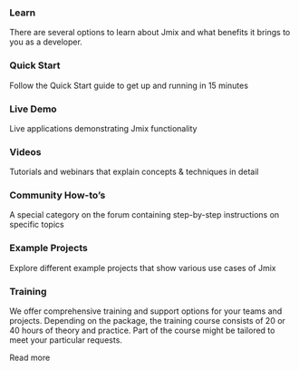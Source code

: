 ### Learn
 There are several options to learn about Jmix and what benefits it brings to you as a developer.

### Quick Start
Follow the Quick Start guide to get up and running in 15 minutes
### Live Demo
Live applications demonstrating Jmix functionality
### Videos
Tutorials and webinars that explain concepts & techniques in detail
### Community How-to’s
A special category on the forum containing step-by-step instructions on specific topics
### Example Projects
Explore different example projects that show various use cases of Jmix
### Training
We offer comprehensive training and support options for your teams and projects.
Depending on the package, the training course consists of 20 or 40 hours of theory and practice.
Part of the course might be tailored to meet your particular requests.

Read more
